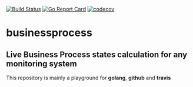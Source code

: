 [![Build Status](https://travis-ci.org/u238/businessprocess.svg?branch=master)](https://travis-ci.org/u238/businessprocess)
[![Go Report Card](https://goreportcard.com/badge/github.com/u238/businessprocess)](https://goreportcard.com/report/github.com/u238/businessprocess)
[![codecov](https://codecov.io/gh/u238/businessprocess/branch/master/graph/badge.svg)](https://codecov.io/gh/u238/businessprocess)
# businessprocess

## Live Business Process states calculation for any monitoring system

This repository is mainly a playground for **golang**, **github** and **travis**
